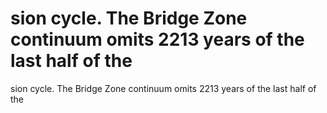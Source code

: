 # sion cycle. The Bridge Zone continuum omits 2213 years of the last half of the

sion cycle. The Bridge Zone continuum omits 2213 years of the last half of the